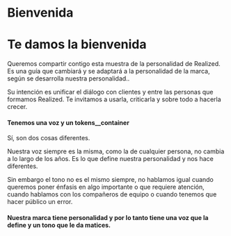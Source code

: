 # Bienvenida

<h1 class="title">Te damos la bienvenida</h1>

Queremos compartir contigo esta muestra de la personalidad de Realized. Es una guía que cambiará
y se adaptará a la personalidad de la marca, según se desarrolla nuestra personalidad..

Su intención es unificar el diálogo con clientes y entre las personas que formamos Realized. Te invitamos a usarla, criticarla y sobre todo a hacerla crecer.

#### Tenemos una voz y un tokens__container

Sí, son dos cosas diferentes.

Nuestra voz siempre es la misma, como la de cualquier persona, no cambia a lo largo de los años. Es lo que define nuestra personalidad y nos hace diferentes.

Sin embargo el tono no es el mismo siempre, no hablamos igual cuando queremos poner énfasis en algo importante o que requiere atención, cuando hablamos con los compañeros de equipo o cuando tenemos que hacer público un error.

#### Nuestra marca tiene personalidad y por lo tanto tiene una voz que la define y un tono que le da matices.

